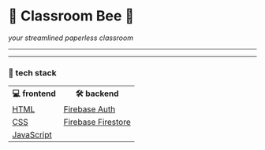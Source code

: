 <h1>🐝 Classroom Bee 📎</h1>
<p><i>your streamlined paperless classroom</i></p>
<hr>
<hr>
<h3>🍔 tech stack</h3>
<table>
  <tr><th>💻 frontend</th><th>🛠️ backend</th></tr>
  <tr>
    <td><a href="https://developer.mozilla.org/en-US/docs/Web/HTML">HTML</a></td>
    <td><a href="https://firebase.google.com/docs/auth">Firebase Auth</a></td>
  </tr>
  <tr>
    <td><a href="https://developer.mozilla.org/en-US/docs/Web/CSS">CSS</a></td>
    <td><a href="https://firebase.google.com/docs/firestore">Firebase Firestore</a></td>
  </tr>
  <tr>
    <td><a href="https://developer.mozilla.org/en-US/docs/Web/JavaScript">JavaScript</a></td>
  </tr>
</table>

